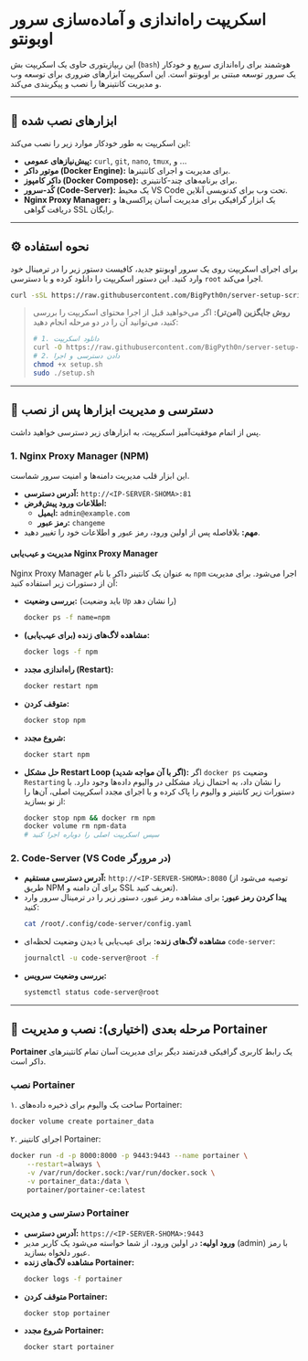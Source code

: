 # اسکریپت راه‌اندازی و آماده‌سازی سرور اوبونتو

این ریپازیتوری حاوی یک اسکریپت بش (`bash`) هوشمند برای راه‌اندازی سریع و خودکار یک سرور توسعه مبتنی بر اوبونتو است. این اسکریپت ابزارهای ضروری برای توسعه وب و مدیریت کانتینرها را نصب و پیکربندی می‌کند.

---

## 🚀 ابزارهای نصب شده

این اسکریپت به طور خودکار موارد زیر را نصب می‌کند:

-   **پیش‌نیازهای عمومی:** `curl`, `git`, `nano`, `tmux`, و ...
-   **موتور داکر (Docker Engine):** برای مدیریت و اجرای کانتینرها.
-   **داکر کامپوز (Docker Compose):** برای برنامه‌های چند-کانتینری.
-   **کُد-سرور (Code-Server):** یک محیط VS Code تحت وب برای کدنویسی آنلاین.
-   **Nginx Proxy Manager:** یک ابزار گرافیکی برای مدیریت آسان پراکسی‌ها و دریافت گواهی SSL رایگان.

---

## ⚙️ نحوه استفاده

برای اجرای اسکریپت روی یک سرور اوبونتو جدید، کافیست دستور زیر را در ترمینال خود وارد کنید. این دستور اسکریپت را دانلود کرده و با دسترسی `root` اجرا می‌کند.

```bash
curl -sSL https://raw.githubusercontent.com/BigPyth0n/server-setup-scripts/main/setup.sh | sudo bash
```

> **روش جایگزین (امن‌تر):** اگر می‌خواهید قبل از اجرا محتوای اسکریپت را بررسی کنید، می‌توانید آن را در دو مرحله انجام دهید:
> ```bash
> # 1. دانلود اسکریپت
> curl -O https://raw.githubusercontent.com/BigPyth0n/server-setup-scripts/main/setup.sh
> # 2. دادن دسترسی و اجرا
> chmod +x setup.sh
> sudo ./setup.sh
> ```

---

## 🔑 دسترسی و مدیریت ابزارها پس از نصب

پس از اتمام موفقیت‌آمیز اسکریپت، به ابزارهای زیر دسترسی خواهید داشت.

### 1. Nginx Proxy Manager (NPM)

این ابزار قلب مدیریت دامنه‌ها و امنیت سرور شماست.

-   **آدرس دسترسی:** `http://<IP-SERVER-SHOMA>:81`
-   **اطلاعات ورود پیش‌فرض:**
    -   **ایمیل:** `admin@example.com`
    -   **رمز عبور:** `changeme`
-   **مهم:** بلافاصله پس از اولین ورود، رمز عبور و اطلاعات خود را تغییر دهید.

#### مدیریت و عیب‌یابی Nginx Proxy Manager

Nginx Proxy Manager به عنوان یک کانتینر داکر با نام `npm` اجرا می‌شود. برای مدیریت آن از دستورات زیر استفاده کنید:

-   **بررسی وضعیت:** (باید وضعیت `Up` را نشان دهد)
    ```bash
    docker ps -f name=npm
    ```
-   **مشاهده لاگ‌های زنده (برای عیب‌یابی):**
    ```bash
    docker logs -f npm
    ```
-   **راه‌اندازی مجدد (Restart):**
    ```bash
    docker restart npm
    ```
-   **متوقف کردن:**
    ```bash
    docker stop npm
    ```
-   **شروع مجدد:**
    ```bash
    docker start npm
    ```
-   **حل مشکل Restart Loop (اگر با آن مواجه شدید):**
    اگر `docker ps` وضعیت `Restarting` را نشان داد، به احتمال زیاد مشکلی در والیوم داده‌ها وجود دارد. با دستورات زیر کانتینر و والیوم را پاک کرده و با اجرای مجدد اسکریپت اصلی، آن‌ها را از نو بسازید:
    ```bash
    docker stop npm && docker rm npm
    docker volume rm npm-data
    # سپس اسکریپت اصلی را دوباره اجرا کنید
    ```

### 2. Code-Server (VS Code در مرورگر)

-   **آدرس دسترسی مستقیم:** `http://<IP-SERVER-SHOMA>:8080` (توصیه می‌شود از طریق NPM برای آن دامنه و SSL تعریف کنید).
-   **پیدا کردن رمز عبور:** برای مشاهده رمز عبور، دستور زیر را در ترمینال سرور وارد کنید:
    ```bash
    cat /root/.config/code-server/config.yaml
    ```
-   **مشاهده لاگ‌های زنده:** برای عیب‌یابی یا دیدن وضعیت لحظه‌ای `code-server`:
    ```bash
    journalctl -u code-server@root -f
    ```
-   **بررسی وضعیت سرویس:**
    ```bash
    systemctl status code-server@root
    ```

---

## 🌟 مرحله بعدی (اختیاری): نصب و مدیریت Portainer

**Portainer** یک رابط کاربری گرافیکی قدرتمند دیگر برای مدیریت آسان تمام کانتینرهای داکر است.

### نصب Portainer

۱. ساخت یک والیوم برای ذخیره داده‌های Portainer:
```bash
docker volume create portainer_data
```

۲. اجرای کانتینر Portainer:
```bash
docker run -d -p 8000:8000 -p 9443:9443 --name portainer \
    --restart=always \
    -v /var/run/docker.sock:/var/run/docker.sock \
    -v portainer_data:/data \
    portainer/portainer-ce:latest
```

### دسترسی و مدیریت Portainer

-   **آدرس دسترسی:** `https://<IP-SERVER-SHOMA>:9443`
-   **ورود اولیه:** در اولین ورود، از شما خواسته می‌شود یک کاربر مدیر (admin) با رمز عبور دلخواه بسازید.
-   **مشاهده لاگ‌های زنده Portainer:**
    ```bash
    docker logs -f portainer
    ```
-   **متوقف کردن Portainer:**
    ```bash
    docker stop portainer
    ```
-   **شروع مجدد Portainer:**
    ```bash
    docker start portainer
    ```
